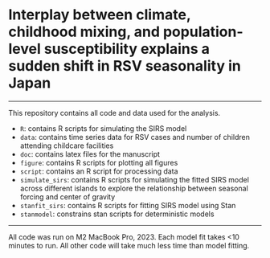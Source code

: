# Interplay between climate, childhood mixing, and population-level susceptibility explains a sudden shift in RSV seasonality in Japan

------

This repository contains all code and data used for the analysis.

* `R`: contains R scripts for simulating the SIRS model
* `data`: contains time series data for RSV cases and number of children attending childcare facilities
* `doc`: contains latex files for the manuscript
* `figure`: contains R scripts for plotting all figures
* `script`: contains an R script for processing data
* `simulate_sirs`: contains R scripts for simulating the fitted SIRS model across different islands to explore the relationship between seasonal forcing and center of gravity
* `stanfit_sirs`: contains R scripts for fitting SIRS model using Stan
* `stanmodel`: constrains stan scripts for deterministic models 

------

All code was run on M2 MacBook Pro, 2023. Each model fit takes <10 minutes to run. All other code will take much less time than model fitting.